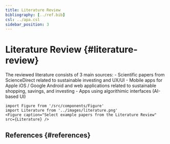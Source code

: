 ```yaml
---
title: Literature Review
bibliography: [../ref.bib]
csl: ../apa.csl
sidebar_position: 3
---
```


# Literature Review {#literature-review}

The reviewed literature consists of 3 main sources: - Scientific papers from ScienceDirect related to sustainable investing and UX/UI - Mobile apps for Apple iOS / Google Android and web applications related to sustainable shopping, savings, and investing - Apps using algorithimic interfaces (AI-based UI)

``` mdx-code-block
import Figure from '/src/components/Figure'
import Literature from '../images/literature.png'
<Figure caption="Select example papers from the Literature Review" src={Literature} />
```

## References {#references}

